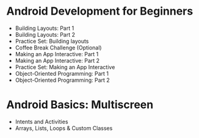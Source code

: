 # Android Development for Beginners
- Building Layouts: Part 1
- Building Layouts: Part 2
- Practice Set: Building layouts
- Coffee Break Challenge (Optional)
- Making an App Interactive: Part 1
- Making an App Interactive: Part 2
- Practice Set: Making an App Interactive
- Object-Oriented Programming: Part 1
- Object-Oriented Programming: Part 2

# Android Basics: Multiscreen
- Intents and Activities
- Arrays, Lists, Loops & Custom Classes
